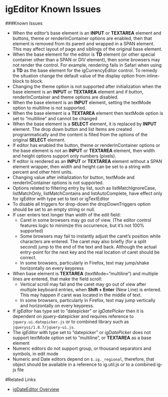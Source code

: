 ﻿<!--
|metadata|
{
    "fileName": "igeditor-known-issues",
    "controlName": "igEditors",
    "tags": ["Editing","Known Issues"]
}
|metadata|
-->

# igEditor Known Issues



###Known Issues

-   When the editor’s base element is an **INPUT** or **TEXTAREA** element and buttons, theme or renderInContainer options are enabled, then that element is removed from its parent and wrapped in a SPAN element. This may affect layout of page and siblings of the original base element.
-   When the base element for the editor is **TD** element (or other special container other than a SPAN or DIV element), then some browsers may not render the control. For example, rendering fails in Safari when using a **TD** as the base element for the igCurrencyEditor control. To remedy the situation change the default value of the display option from inline-block to block.
-   Changing the theme option is not supported after initialization when the base element is an **INPUT** or **TEXTAREA** element and if button, renderInContainer and theme options are disabled.
-   When the base element is an **INPUT** element, setting the textMode option to multiline is not supported.
-   When the base element is a **TEXTAREA** element then textMode option is set to “multiline” and cannot be changed
-   When the base element is a **SELECT** element, it is replaced by **INPUT** element. The drop down button and list Items are created programmatically and the content is filled from the options of the original **SELECT** element.
-   If editor has enabled the button, theme or renderInContainer options or the base element is not an **INPUT** or **TEXTAREA** element, then width and height options support only numbers (pixels).
-   If editor is rendered as an **INPUT** or **TEXTAREA** element without a SPAN element wrapper, then width and height can be set to a string with percent and other html units.
-   Changing value after initialization for button, textMode and renderInContainer options is not supported.
-   Options related to filtering entry by list, such as listMatchIgnoreCase, listMatchOnly, listMatchContains and listAutoComplete, have effect only for igEditor with type set to text or igTextEditor
-   To disable all triggers for drop-down the dropDownTriggers option should be set to an empty string or null.
-   If user enters text longer than width of the edit field:
    -   Caret in some browsers may go out of view. (The editor control features logic to minimize this occurrence, but it’s not 100% supported)
    -   Some browsers may fail to instantly adjust the caret’s position while characters are entered. The caret may also briefly (for a split second) jump to the end of the text and back. Although the actual entry-point for the next key and the real location of caret should be correct.
    -   In some browsers, particularly in Firefox, text may jump/shake horizontally on every keypress
-   When base element is **TEXTAREA** (textMode=”multiline”) and multiple lines are entered, that make the field scroll:
    -   Vertical scroll may fail and the caret may go out of view after multiple keyboard entries, when **Shift + Enter** (New Line) is entered. This may happen if caret was located in the middle of text.
    -   In some browsers, particularly in Firefox, text may jump vertically and horizontally on every keypress.
-   If *igEditor* has type set to ”datepicker” or *igDatePicker* then it is dependent on jquery-datepicker and requires reference to `jquery.ui.datepicker.js` or to combined library such as `jqueryui/1.8.7/jquery-ui.js`.
-   The *igEditor* with type set to ”datepicker” or *igDatePicker* does not support textMode option set to ”multiline”, or **TEXTAREA** as a base element
-   Numeric editors do not support group, or thousand separators and symbols, in edit mode
-   Numeric and Date editors depend on `$.ig._regional`, therefore, that object should be available in a reference to ig.util.js or to a combined ig-js file

#Related Links

- [igDateEditor Overview](igDateEditor-Overview.html)

 

 


